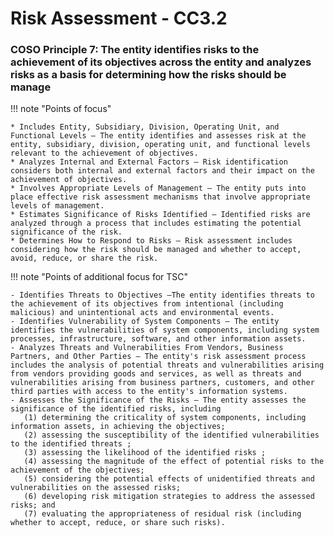 #  Risk Assessment - CC3.2

### COSO Principle 7: The entity identifies risks to the achievement of its objectives across the entity and analyzes risks as a basis for determining how the risks should be manage


!!! note "Points of focus"

    * Includes Entity, Subsidiary, Division, Operating Unit, and Functional Levels — The entity identifies and assesses risk at the entity, subsidiary, division, operating unit, and functional levels relevant to the achievement of objectives.
    * Analyzes Internal and External Factors — Risk identification considers both internal and external factors and their impact on the achievement of objectives.
    * Involves Appropriate Levels of Management — The entity puts into place effective risk assessment mechanisms that involve appropriate levels of management.
    * Estimates Significance of Risks Identified — Identified risks are analyzed through a process that includes estimating the potential significance of the risk.
    * Determines How to Respond to Risks — Risk assessment includes considering how the risk should be managed and whether to accept, avoid, reduce, or share the risk.

!!! note "Points of additional focus for TSC"

    - Identifies Threats to Objectives —The entity identifies threats to the achievement of its objectives from intentional (including malicious) and unintentional acts and environmental events. 
    - Identifies Vulnerability of System Components — The entity identifies the vulnerabilities of system components, including system processes, infrastructure, software, and other information assets. 
    - Analyzes Threats and Vulnerabilities From Vendors, Business Partners, and Other Parties — The entity's risk assessment process includes the analysis of potential threats and vulnerabilities arising from vendors providing goods and services, as well as threats and vulnerabilities arising from business partners, customers, and other third parties with access to the entity's information systems.
    - Assesses the Significance of the Risks — The entity assesses the significance of the identified risks, including 
       (1) determining the criticality of system components, including information assets, in achieving the objectives; 
       (2) assessing the susceptibility of the identified vulnerabilities to the identified threats ;
       (3) assessing the likelihood of the identified risks ;
       (4) assessing the magnitude of the effect of potential risks to the achievement of the objectives; 
       (5) considering the potential effects of unidentified threats and vulnerabilities on the assessed risks; 
       (6) developing risk mitigation strategies to address the assessed risks; and 
       (7) evaluating the appropriateness of residual risk (including whether to accept, reduce, or share such risks).
